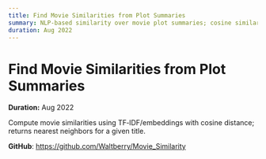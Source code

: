 ```yaml
---
title: Find Movie Similarities from Plot Summaries
summary: NLP-based similarity over movie plot summaries; cosine similarity on embeddings/TF‑IDF.
duration: Aug 2022
---
```


# Find Movie Similarities from Plot Summaries

**Duration:** Aug 2022

Compute movie similarities using TF‑IDF/embeddings with cosine distance; returns nearest neighbors for a given title.

**GitHub**: <https://github.com/Waltberry/Movie_Similarity>

